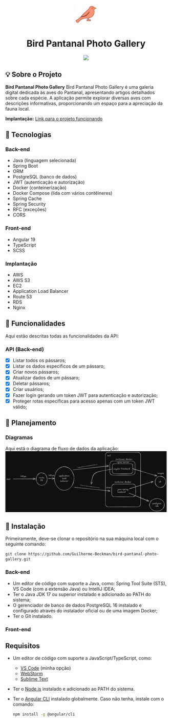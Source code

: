 <p align="center">
        <img src="https://raw.githubusercontent.com/Guilherme-Beckman/bird-pantanal-photo-gallery/main/frontend/bird-pantanal-photo-gallery/public/favicon.ico" />
        <h1 align="center">Bird Pantanal Photo Gallery</h1>
</p>

<p align="center">
        <a aria-label="Portfólio - Guilherme Beckman" href="https://github.com/Guilherme-Beckman"><img src="https://img.shields.io/badge/Portf%C3%B3lio-Guilherme%20Beckman-931ad9" /></a> 
</p>

## :bulb: Sobre o Projeto

**Bird Pantanal Photo Gallery** 
Bird Pantanal Photo Gallery é uma galeria digital dedicada às aves do Pantanal, apresentando artigos detalhados sobre cada espécie. A aplicação permite explorar diversas aves com descrições informativas, proporcionando um espaço para a apreciação da fauna local.

**Implantação:** [Link para o projeto funcionando](https://passarosdopantanal.com.br/)

## :wrench: Tecnologias

### Back-end

- Java (linguagem selecionada)
- Spring Boot 
- ORM 
- PostgreSQL (banco de dados)
- JWT (autenticação e autorização)
- Docker (conteinerização)
- Docker Compose (lida com vários contêineres)
- Spring Cache
- Spring Security
- RFC (exceções)
- CORS

### Front-end

- Angular 19
- TypeScript
- SCSS

### Implantação
- AWS
- AWS S3
- EC2
- Application Load Balancer
- Route 53
- RDS
- Nginx

## :scroll: Funcionalidades

Aqui estão descritas todas as funcionalidades da API:

### API (Back-end)

- [x] Listar todos os pássaros;
- [x] Listar os dados específicos de um pássaro;
- [x] Criar novos pássaros;
- [x] Atualizar dados de um pássaro;
- [x] Deletar pássaros;
- [x] Criar usuários;
- [x] Fazer login gerando um token JWT para autenticação e autorização;
- [x] Proteger rotas específicas para acesso apenas com um token JWT válido;

## :book: Planejamento

### Diagramas

Aqui está o diagrama de fluxo de dados da aplicação:
  <img src="https://raw.githubusercontent.com/Guilherme-Beckman/bird-pantanal-photo-gallery/main/fluxogram.png" />

  ## :floppy_disk: Instalação
  
Primeiramente, deve-se clonar o repositório na sua máquina local com o seguinte comando:

```
git clone https://github.com/Guilherme-Beckman/bird-pantanal-photo-gallery.git
```
### Back-end

- Um editor de código com suporte a Java, como: Spring Tool Suite (STS), VS Code (com a extensão Java) ou IntelliJ IDEA;
- Ter o Java JDK 17 ou superior instalado e adicionado ao PATH do sistema;
- O gerenciador de banco de dados PostgreSQL 16 instalado e configurado através do instalador oficial ou de uma imagem Docker;
- Ter o Git instalado.



### Front-end 

## Requisitos

- Um editor de código com suporte a JavaScript/TypeScript, como:
  - [VS Code](https://code.visualstudio.com/) (minha opção)
  - [WebStorm](https://www.jetbrains.com/webstorm/)
  - [Sublime Text](https://www.sublimetext.com/)
- Ter o [Node.js](https://nodejs.org/) instalado e adicionado ao PATH do sistema.
- Ter o [Angular CLI](https://angular.io/cli) instalado globalmente. Caso não tenha, instale com o comando:

  ```bash
  npm install -g @angular/cli
